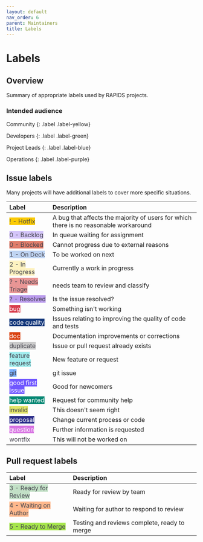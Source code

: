 ```yaml
---
layout: default
nav_order: 6
parent: Maintainers
title: Labels
---
```


# Labels

## Overview

Summary of appropriate labels used by RAPIDS projects.

### Intended audience

Community
{: .label .label-yellow}

Developers
{: .label .label-green}

Project Leads
{: .label .label-blue}

Operations
{: .label .label-purple}

## Issue labels

Many projects will have additional labels to cover more specific situations.

<table>
<thead>
<tr><th style="text-align: left">Label</th><th style="text-align: left">Description</th></tr>
</thead>
<tbody>

<tr><td><span class="label" style="background: #fbca04; color: #44434d; text-transform: none">! - Hotfix</span></td><td>A bug that affects the majority of users for which there is no reasonable workaround</td></tr>
<tr><td><span class="label" style="background: #d4c5f9; color: #44434d; text-transform: none">0 - Backlog</span></td><td>In queue waiting for assignment</td></tr>
<tr><td><span class="label" style="background: #e07d6b; color: #44434d; text-transform: none">0 - Blocked</span></td><td>Cannot progress due to external reasons</td></tr>
<tr><td><span class="label" style="background: #bfd4f2; color: #44434d; text-transform: none">1 - On Deck</span></td><td>To be worked on next</td></tr>
<tr><td><span class="label" style="background: #fef2c0; color: #44434d; text-transform: none">2 - In Progress</span></td><td>Currently a work in progress</td></tr>
<tr><td><span class="label" style="background: #e99695; color: #44434d; text-transform: none">? - Needs Triage</span></td><td>needs team to review and classify</td></tr>
<tr><td><span class="label" style="background: #bb9ced; color: #44434d; text-transform: none">? - Resolved</span></td><td>Is the issue resolved?</td></tr>
<tr><td><span class="label" style="background: #d73a4a; color: #ffffff; text-transform: none">bug</span></td><td>Something isn't working</td></tr>
<tr><td><span class="label" style="background: #12367a; color: #ffffff; text-transform: none">code quality</span></td><td>Issues relating to improving the quality of code and tests</td></tr>
<tr><td><span class="label" style="background: #d93f0b; color: #ffffff; text-transform: none">doc</span></td><td>Documentation improvements or corrections</td></tr>
<tr><td><span class="label" style="background: #cccccc; color: #44434d; text-transform: none">duplicate</span></td><td>Issue or pull request already exists</td></tr>
<tr><td><span class="label" style="background: #a2eeef; color: #44434d; text-transform: none">feature request</span></td><td>New feature or request</td></tr>
<tr><td><span class="label" style="background: #75aeff; color: #44434d; text-transform: none">git</span></td><td>git issue</td></tr>
<tr><td><span class="label" style="background: #7057ff; color: #ffffff; text-transform: none">good first issue</span></td><td>Good for newcomers</td></tr>
<tr><td><span class="label" style="background: #008672; color: #ffffff; text-transform: none">help wanted</span></td><td>Request for community help</td></tr>
<tr><td><span class="label" style="background: #e4e669; color: #44434d; text-transform: none">invalid</span></td><td>This doesn't seem right</td></tr>
<tr><td><span class="label" style="background: #2a2c89; color: #ffffff; text-transform: none">proposal</span></td><td>Change current process or code</td></tr>
<tr><td><span class="label" style="background: #d876e3; color: #ffffff; text-transform: none">question</span></td><td>Further information is requested</td></tr>
<tr><td><span class="label" style="background: #ffffff; color: #44434d; text-transform: none">wontfix</span></td><td>This will not be worked on</td></tr>
</tbody>
</table>

## Pull request labels

<table>
<thead>
<tr><th style="text-align: left">Label</th><th style="text-align: left">Description</th></tr>
</thead>
<tbody>

<tr><td><span class="label" style="background: #c2e0c6; color: #44434d; text-transform: none">3 - Ready for Review</span></td><td>Ready for review by team</td></tr>
<tr><td><span class="label" style="background: #ffb88c; color: #44434d; text-transform: none">4 - Waiting on Author</span></td><td>Waiting for author to respond to review</td></tr>
<tr><td><span class="label" style="background: #a6e54d; color: #44434d; text-transform: none">5 - Ready to Merge</span></td><td>Testing and reviews complete, ready to merge</td></tr>

</tbody>
</table>
